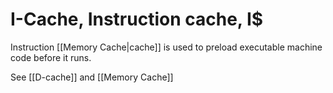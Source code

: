 # I-Cache, Instruction cache,  I\$

Instruction [[Memory Cache|cache]] is used to preload executable machine code before it runs.

See [[D-cache]] and [[Memory Cache]]